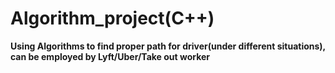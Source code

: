# Algorithm_project(C++)
**Using Algorithms to find proper path for driver(under different situations), can be employed by Lyft/Uber/Take out worker**
